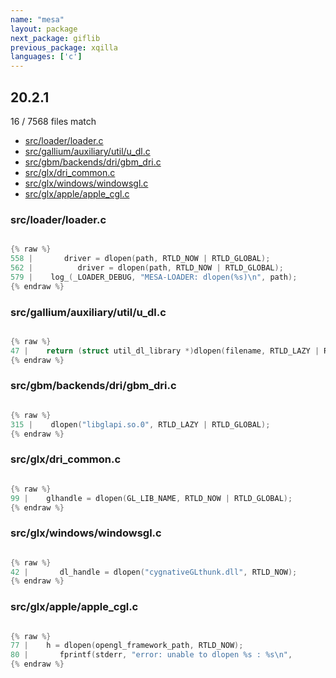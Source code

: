 ```yaml
---
name: "mesa"
layout: package
next_package: giflib
previous_package: xqilla
languages: ['c']
---
```

## 20.2.1
16 / 7568 files match

 - [src/loader/loader.c](#srcloaderloaderc)
 - [src/gallium/auxiliary/util/u_dl.c](#srcgalliumauxiliaryutilu_dlc)
 - [src/gbm/backends/dri/gbm_dri.c](#srcgbmbackendsdrigbm_dric)
 - [src/glx/dri_common.c](#srcglxdri_commonc)
 - [src/glx/windows/windowsgl.c](#srcglxwindowswindowsglc)
 - [src/glx/apple/apple_cgl.c](#srcglxappleapple_cglc)

### src/loader/loader.c

```c

{% raw %}
558 |       driver = dlopen(path, RTLD_NOW | RTLD_GLOBAL);
562 |          driver = dlopen(path, RTLD_NOW | RTLD_GLOBAL);
579 |    log_(_LOADER_DEBUG, "MESA-LOADER: dlopen(%s)\n", path);
{% endraw %}

```
### src/gallium/auxiliary/util/u_dl.c

```c

{% raw %}
47 |    return (struct util_dl_library *)dlopen(filename, RTLD_LAZY | RTLD_LOCAL);
{% endraw %}

```
### src/gbm/backends/dri/gbm_dri.c

```c

{% raw %}
315 |    dlopen("libglapi.so.0", RTLD_LAZY | RTLD_GLOBAL);
{% endraw %}

```
### src/glx/dri_common.c

```c

{% raw %}
99 |    glhandle = dlopen(GL_LIB_NAME, RTLD_NOW | RTLD_GLOBAL);
{% endraw %}

```
### src/glx/windows/windowsgl.c

```c

{% raw %}
42 |       dl_handle = dlopen("cygnativeGLthunk.dll", RTLD_NOW);
{% endraw %}

```
### src/glx/apple/apple_cgl.c

```c

{% raw %}
77 |    h = dlopen(opengl_framework_path, RTLD_NOW);
80 |       fprintf(stderr, "error: unable to dlopen %s : %s\n",
{% endraw %}

```